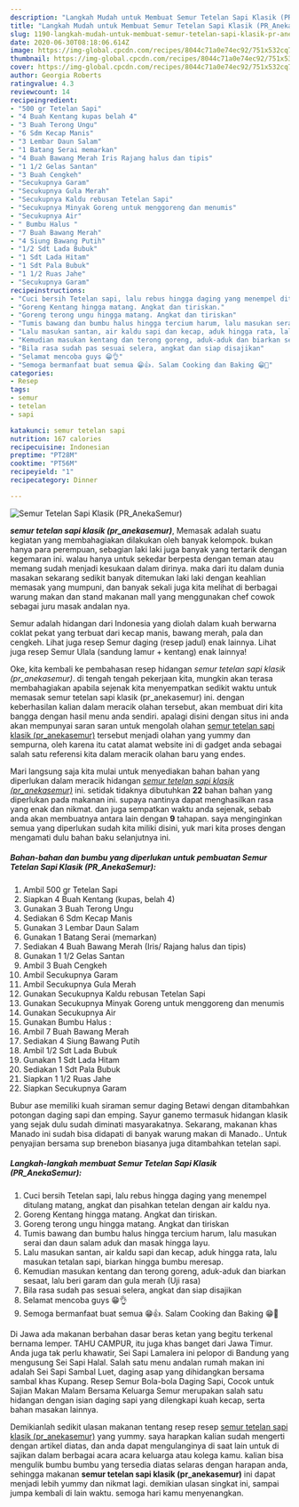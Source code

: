 ```yaml
---
description: "Langkah Mudah untuk Membuat Semur Tetelan Sapi Klasik (PR_AnekaSemur) Lezat"
title: "Langkah Mudah untuk Membuat Semur Tetelan Sapi Klasik (PR_AnekaSemur) Lezat"
slug: 1190-langkah-mudah-untuk-membuat-semur-tetelan-sapi-klasik-pr-anekasemur-lezat
date: 2020-06-30T08:18:06.614Z
image: https://img-global.cpcdn.com/recipes/8044c71a0e74ec92/751x532cq70/semur-tetelan-sapi-klasik-pr_anekasemur-foto-resep-utama.jpg
thumbnail: https://img-global.cpcdn.com/recipes/8044c71a0e74ec92/751x532cq70/semur-tetelan-sapi-klasik-pr_anekasemur-foto-resep-utama.jpg
cover: https://img-global.cpcdn.com/recipes/8044c71a0e74ec92/751x532cq70/semur-tetelan-sapi-klasik-pr_anekasemur-foto-resep-utama.jpg
author: Georgia Roberts
ratingvalue: 4.3
reviewcount: 14
recipeingredient:
- "500 gr Tetelan Sapi"
- "4 Buah Kentang kupas belah 4"
- "3 Buah Terong Ungu"
- "6 Sdm Kecap Manis"
- "3 Lembar Daun Salam"
- "1 Batang Serai memarkan"
- "4 Buah Bawang Merah Iris Rajang halus dan tipis"
- "1 1/2 Gelas Santan"
- "3 Buah Cengkeh"
- "Secukupnya Garam"
- "Secukupnya Gula Merah"
- "Secukupnya Kaldu rebusan Tetelan Sapi"
- "Secukupnya Minyak Goreng untuk menggoreng dan menumis"
- "Secukupnya Air"
- " Bumbu Halus "
- "7 Buah Bawang Merah"
- "4 Siung Bawang Putih"
- "1/2 Sdt Lada Bubuk"
- "1 Sdt Lada Hitam"
- "1 Sdt Pala Bubuk"
- "1 1/2 Ruas Jahe"
- "Secukupnya Garam"
recipeinstructions:
- "Cuci bersih Tetelan sapi, lalu rebus hingga daging yang menempel ditulang matang, angkat dan pisahkan tetelan dengan air kaldu nya."
- "Goreng Kentang hingga matang. Angkat dan tiriskan."
- "Goreng terong ungu hingga matang. Angkat dan tiriskan"
- "Tumis bawang dan bumbu halus hingga tercium harum, lalu masukan serai dan daun salam aduk dan masak hingga layu."
- "Lalu masukan santan, air kaldu sapi dan kecap, aduk hingga rata, lalu masukan tetalan sapi, biarkan hingga bumbu meresap."
- "Kemudian masukan kentang dan terong goreng, aduk-aduk dan biarkan sesaat, lalu beri garam dan gula merah (Uji rasa)"
- "Bila rasa sudah pas sesuai selera, angkat dan siap disajikan"
- "Selamat mencoba guys 😁👌"
- "Semoga bermanfaat buat semua 😁👍. Salam Cooking dan Baking 😁🙏"
categories:
- Resep
tags:
- semur
- tetelan
- sapi

katakunci: semur tetelan sapi 
nutrition: 167 calories
recipecuisine: Indonesian
preptime: "PT28M"
cooktime: "PT56M"
recipeyield: "1"
recipecategory: Dinner

---
```



![Semur Tetelan Sapi Klasik (PR_AnekaSemur)](https://img-global.cpcdn.com/recipes/8044c71a0e74ec92/751x532cq70/semur-tetelan-sapi-klasik-pr_anekasemur-foto-resep-utama.jpg)

<b><i>semur tetelan sapi klasik (pr_anekasemur)</i></b>, Memasak adalah suatu kegiatan yang membahagiakan dilakukan oleh banyak kelompok. bukan hanya para perempuan, sebagian laki laki juga banyak yang tertarik dengan kegemaran ini. walau hanya untuk sekedar berpesta dengan teman atau memang sudah menjadi kesukaan dalam dirinya. maka dari itu dalam dunia masakan sekarang sedikit banyak ditemukan laki laki dengan keahlian memasak yang mumpuni, dan banyak sekali juga kita melihat di berbagai warung makan dan stand makanan mall yang menggunakan chef cowok sebagai juru masak andalan nya.

Semur adalah hidangan dari Indonesia yang diolah dalam kuah berwarna coklat pekat yang terbuat dari kecap manis, bawang merah, pala dan cengkeh. Lihat juga resep Semur daging (resep jadul) enak lainnya. Lihat juga resep Semur Ulala (sandung lamur + kentang) enak lainnya!

Oke, kita kembali ke pembahasan resep hidangan <i>semur tetelan sapi klasik (pr_anekasemur)</i>. di tengah tengah pekerjaan kita, mungkin akan terasa membahagiakan apabila sejenak kita menyempatkan sedikit waktu untuk memasak semur tetelan sapi klasik (pr_anekasemur) ini. dengan keberhasilan kalian dalam meracik olahan tersebut, akan membuat diri kita bangga dengan hasil menu anda sendiri. apalagi disini dengan situs ini anda akan mempunyai saran saran untuk mengolah olahan <u>semur tetelan sapi klasik (pr_anekasemur)</u> tersebut menjadi olahan yang yummy dan sempurna, oleh karena itu catat alamat website ini di gadget anda sebagai salah satu referensi kita dalam meracik olahan baru yang endes.


Mari langsung saja kita mulai untuk menyediakan bahan bahan yang diperlukan dalam meracik hidangan <u><i>semur tetelan sapi klasik (pr_anekasemur)</i></u> ini. setidak tidaknya dibutuhkan <b>22</b> bahan bahan yang diperlukan pada makanan ini. supaya nantinya dapat menghasilkan rasa yang enak dan nikmat. dan juga sempatkan waktu anda sejenak, sebab anda akan membuatnya antara lain dengan <b>9</b> tahapan. saya menginginkan semua yang diperlukan sudah kita miliki disini, yuk mari kita proses dengan mengamati dulu bahan baku selanjutnya ini.

<!--inarticleads1-->

##### Bahan-bahan dan bumbu yang diperlukan untuk pembuatan Semur Tetelan Sapi Klasik (PR_AnekaSemur):

1. Ambil 500 gr Tetelan Sapi
1. Siapkan 4 Buah Kentang (kupas, belah 4)
1. Gunakan 3 Buah Terong Ungu
1. Sediakan 6 Sdm Kecap Manis
1. Gunakan 3 Lembar Daun Salam
1. Gunakan 1 Batang Serai (memarkan)
1. Sediakan 4 Buah Bawang Merah (Iris/ Rajang halus dan tipis)
1. Gunakan 1 1/2 Gelas Santan
1. Ambil 3 Buah Cengkeh
1. Ambil Secukupnya Garam
1. Ambil Secukupnya Gula Merah
1. Gunakan Secukupnya Kaldu rebusan Tetelan Sapi
1. Gunakan Secukupnya Minyak Goreng untuk menggoreng dan menumis
1. Gunakan Secukupnya Air
1. Gunakan  Bumbu Halus :
1. Ambil 7 Buah Bawang Merah
1. Sediakan 4 Siung Bawang Putih
1. Ambil 1/2 Sdt Lada Bubuk
1. Gunakan 1 Sdt Lada Hitam
1. Sediakan 1 Sdt Pala Bubuk
1. Siapkan 1 1/2 Ruas Jahe
1. Siapkan Secukupnya Garam


Bubur ase memiliki kuah siraman semur daging Betawi dengan ditambahkan potongan daging sapi dan emping. Sayur ganemo termasuk hidangan klasik yang sejak dulu sudah diminati masyarakatnya. Sekarang, makanan khas Manado ini sudah bisa didapati di banyak warung makan di Manado.. Untuk penyajian bersama sup brenebon biasanya juga ditambahkan tetelan sapi. 

<!--inarticleads2-->

##### Langkah-langkah membuat Semur Tetelan Sapi Klasik (PR_AnekaSemur):

1. Cuci bersih Tetelan sapi, lalu rebus hingga daging yang menempel ditulang matang, angkat dan pisahkan tetelan dengan air kaldu nya.
1. Goreng Kentang hingga matang. Angkat dan tiriskan.
1. Goreng terong ungu hingga matang. Angkat dan tiriskan
1. Tumis bawang dan bumbu halus hingga tercium harum, lalu masukan serai dan daun salam aduk dan masak hingga layu.
1. Lalu masukan santan, air kaldu sapi dan kecap, aduk hingga rata, lalu masukan tetalan sapi, biarkan hingga bumbu meresap.
1. Kemudian masukan kentang dan terong goreng, aduk-aduk dan biarkan sesaat, lalu beri garam dan gula merah (Uji rasa)
1. Bila rasa sudah pas sesuai selera, angkat dan siap disajikan
1. Selamat mencoba guys 😁👌
1. Semoga bermanfaat buat semua 😁👍. Salam Cooking dan Baking 😁🙏


Di Jawa ada makanan berbahan dasar beras ketan yang begitu terkenal bernama lemper. TAHU CAMPUR, itu juga khas banget dari Jawa Timur. Anda juga tak perlu khawatir, Sei Sapi Lamalera ini pelopor di Bandung yang mengusung Sei Sapi Halal. Salah satu menu andalan rumah makan ini adalah Sei Sapi Sambal Luet, daging asap yang dihidangkan bersama sambal khas Kupang. Resep Semur Bola-bola Daging Sapi, Cocok untuk Sajian Makan Malam Bersama Keluarga Semur merupakan salah satu hidangan dengan isian daging sapi yang dilengkapi kuah kecap, serta bahan masakan lainnya. 

Demikianlah sedikit ulasan makanan tentang resep resep <u>semur tetelan sapi klasik (pr_anekasemur)</u> yang yummy. saya harapkan kalian sudah mengerti dengan artikel diatas, dan anda dapat mengulanginya di saat lain untuk di sajikan dalam berbagai acara acara keluarga atau kolega kamu. kalian bisa mengulik bumbu bumbu yang tersedia diatas selaras dengan harapan anda, sehingga makanan <b>semur tetelan sapi klasik (pr_anekasemur)</b> ini dapat menjadi lebih yummy dan nikmat lagi. demikian ulasan singkat ini, sampai jumpa kembali di lain waktu. semoga hari kamu menyenangkan.
